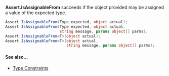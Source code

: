 **Assert.IsAssignableFrom** succeeds if the object provided may be assigned a value of the expected type.

```C#
Assert.IsAssignableFrom(Type expected, object actual);
Assert.IsAssignableFrom(Type expected, object actual,
                        string message, params object[] parms);
Assert.IsAssignableFrom<T>(object actual);
Assert.IsAssignableFrom<T>(object actual,
                           string message, params object[] parms);
```

#### See also...
 * [Type Constraints](constraints#type-constraints)
